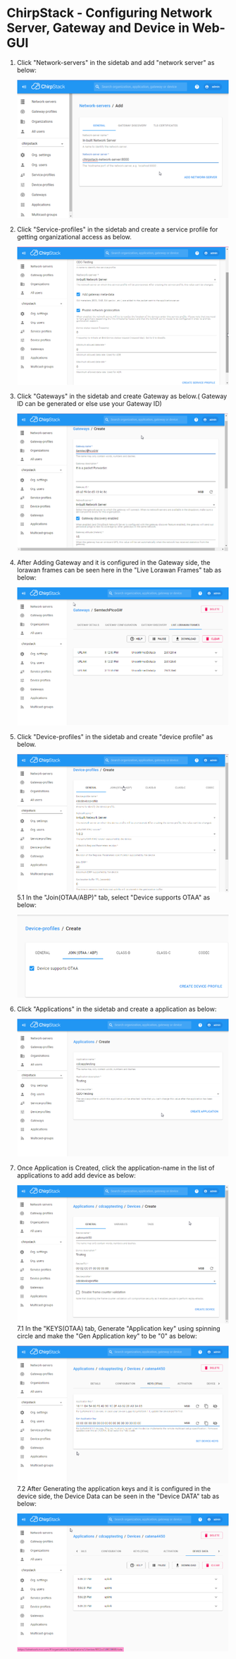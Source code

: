 # ChirpStack - Configuring Network Server, Gateway and Device in Web-GUI

1. Click "Network-servers" in the sidetab and add "network server" as below:

    ![testing](pics/1_add_network_server.png)
2. Click "Service-profiles" in the sidetab and create a service profile for getting organizational access as below.

    ![testing](pics/2_create_service_profile.png)
3. Click "Gateways" in the sidetab and create Gateway as below.( Gateway ID can be generated or else use your Gateway ID)

    ![testing](pics/3_add_gateways.png)
4. After Adding Gateway and it is configured in the Gateway side, the lorawan frames can be seen here in the "Live Lorawan Frames" tab as below:

    ![testing](pics/4_gateway_lorawan_frames.png)
5. Click "Device-profiles" in the sidetab and create "device profile" as below.

    ![testing](pics/5_create_device_profile.png)
 5.1 In the "Join(OTAA/ABP)" tab, select "Device supports OTAA" as below:
    
    ![testing](pics/5_tab2_join.png)
6. Click "Applications" in the sidetab and create a application as below:
    
    ![testing](pics/6_create_application.png)
7. Once Application is Created, click the application-name in the list of applications to add add device as below:

    ![testing](pics/7_add_device.png)
 7.1 In the "KEYS(OTAA) tab, Generate "Application key" using spinning circle and make the "Gen Application key" to be "0" as below:

    ![testing](pics/7_tab3_app_key.png)
 7.2 After Generating the application keys and it is configured in the device side, the Device Data can be seen in the "Device DATA" tab as below:

    ![testing](pics/7_tab5_device_data.png)